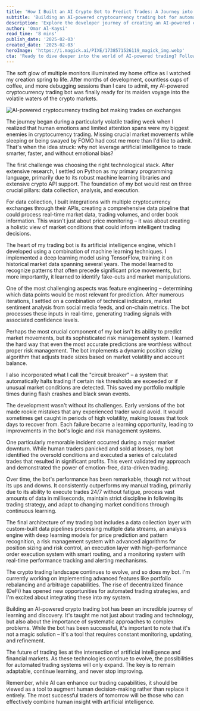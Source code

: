 ```yaml
---
title: 'How I Built an AI Crypto Bot to Predict Trades: A Journey into Automated Trading'
subtitle: 'Building an AI-powered cryptocurrency trading bot for automated market analysis and trading'
description: 'Explore the developer journey of creating an AI-powered cryptocurrency trading bot with sophisticated risk management and constant trade execution capability. Discover the intricacies of coding an AI engine that processes real-time data to predict market movements accurately without human emotion.'
author: 'Omar Al-Kaysi'
read_time: '8 mins'
publish_date: '2025-02-03'
created_date: '2025-02-03'
heroImage: 'https://i.magick.ai/PIXE/1738571526119_magick_img.webp'
cta: 'Ready to dive deeper into the world of AI-powered trading? Follow us on LinkedIn at MagickAI to stay updated on cutting-edge developments in artificial intelligence and cryptocurrency trading strategies!'
---
```


The soft glow of multiple monitors illuminated my home office as I watched my creation spring to life. After months of development, countless cups of coffee, and more debugging sessions than I care to admit, my AI-powered cryptocurrency trading bot was finally ready for its maiden voyage into the volatile waters of the crypto markets.

![AI-powered cryptocurrency trading bot making trades on exchanges](https://i.magick.ai/PIXE/1738571526122_magick_img.webp)

The journey began during a particularly volatile trading week when I realized that human emotions and limited attention spans were my biggest enemies in cryptocurrency trading. Missing crucial market movements while sleeping or being swayed by FOMO had cost me more than I'd like to admit. That's when the idea struck: why not leverage artificial intelligence to trade smarter, faster, and without emotional bias?

The first challenge was choosing the right technological stack. After extensive research, I settled on Python as my primary programming language, primarily due to its robust machine learning libraries and extensive crypto API support. The foundation of my bot would rest on three crucial pillars: data collection, analysis, and execution.

For data collection, I built integrations with multiple cryptocurrency exchanges through their APIs, creating a comprehensive data pipeline that could process real-time market data, trading volumes, and order book information. This wasn't just about price monitoring – it was about creating a holistic view of market conditions that could inform intelligent trading decisions.

The heart of my trading bot is its artificial intelligence engine, which I developed using a combination of machine learning techniques. I implemented a deep learning model using TensorFlow, training it on historical market data spanning several years. The model learned to recognize patterns that often precede significant price movements, but more importantly, it learned to identify fake-outs and market manipulations.

One of the most challenging aspects was feature engineering – determining which data points would be most relevant for prediction. After numerous iterations, I settled on a combination of technical indicators, market sentiment analysis from social media feeds, and on-chain metrics. The bot processes these inputs in real-time, generating trading signals with associated confidence levels.

Perhaps the most crucial component of my bot isn't its ability to predict market movements, but its sophisticated risk management system. I learned the hard way that even the most accurate predictions are worthless without proper risk management. The bot implements a dynamic position sizing algorithm that adjusts trade sizes based on market volatility and account balance.

I also incorporated what I call the "circuit breaker" – a system that automatically halts trading if certain risk thresholds are exceeded or if unusual market conditions are detected. This saved my portfolio multiple times during flash crashes and black swan events.

The development wasn't without its challenges. Early versions of the bot made rookie mistakes that any experienced trader would avoid. It would sometimes get caught in periods of high volatility, making losses that took days to recover from. Each failure became a learning opportunity, leading to improvements in the bot's logic and risk management systems.

One particularly memorable incident occurred during a major market downturn. While human traders panicked and sold at losses, my bot identified the oversold conditions and executed a series of calculated trades that resulted in significant profits. This event validated my approach and demonstrated the power of emotion-free, data-driven trading.

Over time, the bot's performance has been remarkable, though not without its ups and downs. It consistently outperforms my manual trading, primarily due to its ability to execute trades 24/7 without fatigue, process vast amounts of data in milliseconds, maintain strict discipline in following its trading strategy, and adapt to changing market conditions through continuous learning.

The final architecture of my trading bot includes a data collection layer with custom-built data pipelines processing multiple data streams, an analysis engine with deep learning models for price prediction and pattern recognition, a risk management system with advanced algorithms for position sizing and risk control, an execution layer with high-performance order execution system with smart routing, and a monitoring system with real-time performance tracking and alerting mechanisms.

The crypto trading landscape continues to evolve, and so does my bot. I'm currently working on implementing advanced features like portfolio rebalancing and arbitrage capabilities. The rise of decentralized finance (DeFi) has opened new opportunities for automated trading strategies, and I'm excited about integrating these into my system.

Building an AI-powered crypto trading bot has been an incredible journey of learning and discovery. It's taught me not just about trading and technology, but also about the importance of systematic approaches to complex problems. While the bot has been successful, it's important to note that it's not a magic solution – it's a tool that requires constant monitoring, updating, and refinement.

The future of trading lies at the intersection of artificial intelligence and financial markets. As these technologies continue to evolve, the possibilities for automated trading systems will only expand. The key is to remain adaptable, continue learning, and never stop improving.

Remember, while AI can enhance our trading capabilities, it should be viewed as a tool to augment human decision-making rather than replace it entirely. The most successful traders of tomorrow will be those who can effectively combine human insight with artificial intelligence.